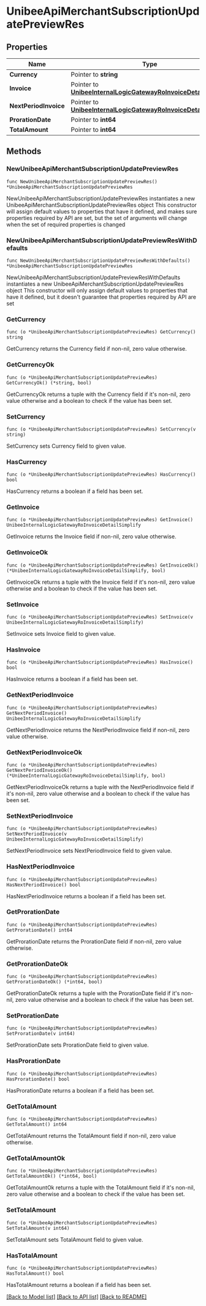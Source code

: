 # UnibeeApiMerchantSubscriptionUpdatePreviewRes

## Properties

Name | Type | Description | Notes
------------ | ------------- | ------------- | -------------
**Currency** | Pointer to **string** |  | [optional] 
**Invoice** | Pointer to [**UnibeeInternalLogicGatewayRoInvoiceDetailSimplify**](UnibeeInternalLogicGatewayRoInvoiceDetailSimplify.md) |  | [optional] 
**NextPeriodInvoice** | Pointer to [**UnibeeInternalLogicGatewayRoInvoiceDetailSimplify**](UnibeeInternalLogicGatewayRoInvoiceDetailSimplify.md) |  | [optional] 
**ProrationDate** | Pointer to **int64** |  | [optional] 
**TotalAmount** | Pointer to **int64** |  | [optional] 

## Methods

### NewUnibeeApiMerchantSubscriptionUpdatePreviewRes

`func NewUnibeeApiMerchantSubscriptionUpdatePreviewRes() *UnibeeApiMerchantSubscriptionUpdatePreviewRes`

NewUnibeeApiMerchantSubscriptionUpdatePreviewRes instantiates a new UnibeeApiMerchantSubscriptionUpdatePreviewRes object
This constructor will assign default values to properties that have it defined,
and makes sure properties required by API are set, but the set of arguments
will change when the set of required properties is changed

### NewUnibeeApiMerchantSubscriptionUpdatePreviewResWithDefaults

`func NewUnibeeApiMerchantSubscriptionUpdatePreviewResWithDefaults() *UnibeeApiMerchantSubscriptionUpdatePreviewRes`

NewUnibeeApiMerchantSubscriptionUpdatePreviewResWithDefaults instantiates a new UnibeeApiMerchantSubscriptionUpdatePreviewRes object
This constructor will only assign default values to properties that have it defined,
but it doesn't guarantee that properties required by API are set

### GetCurrency

`func (o *UnibeeApiMerchantSubscriptionUpdatePreviewRes) GetCurrency() string`

GetCurrency returns the Currency field if non-nil, zero value otherwise.

### GetCurrencyOk

`func (o *UnibeeApiMerchantSubscriptionUpdatePreviewRes) GetCurrencyOk() (*string, bool)`

GetCurrencyOk returns a tuple with the Currency field if it's non-nil, zero value otherwise
and a boolean to check if the value has been set.

### SetCurrency

`func (o *UnibeeApiMerchantSubscriptionUpdatePreviewRes) SetCurrency(v string)`

SetCurrency sets Currency field to given value.

### HasCurrency

`func (o *UnibeeApiMerchantSubscriptionUpdatePreviewRes) HasCurrency() bool`

HasCurrency returns a boolean if a field has been set.

### GetInvoice

`func (o *UnibeeApiMerchantSubscriptionUpdatePreviewRes) GetInvoice() UnibeeInternalLogicGatewayRoInvoiceDetailSimplify`

GetInvoice returns the Invoice field if non-nil, zero value otherwise.

### GetInvoiceOk

`func (o *UnibeeApiMerchantSubscriptionUpdatePreviewRes) GetInvoiceOk() (*UnibeeInternalLogicGatewayRoInvoiceDetailSimplify, bool)`

GetInvoiceOk returns a tuple with the Invoice field if it's non-nil, zero value otherwise
and a boolean to check if the value has been set.

### SetInvoice

`func (o *UnibeeApiMerchantSubscriptionUpdatePreviewRes) SetInvoice(v UnibeeInternalLogicGatewayRoInvoiceDetailSimplify)`

SetInvoice sets Invoice field to given value.

### HasInvoice

`func (o *UnibeeApiMerchantSubscriptionUpdatePreviewRes) HasInvoice() bool`

HasInvoice returns a boolean if a field has been set.

### GetNextPeriodInvoice

`func (o *UnibeeApiMerchantSubscriptionUpdatePreviewRes) GetNextPeriodInvoice() UnibeeInternalLogicGatewayRoInvoiceDetailSimplify`

GetNextPeriodInvoice returns the NextPeriodInvoice field if non-nil, zero value otherwise.

### GetNextPeriodInvoiceOk

`func (o *UnibeeApiMerchantSubscriptionUpdatePreviewRes) GetNextPeriodInvoiceOk() (*UnibeeInternalLogicGatewayRoInvoiceDetailSimplify, bool)`

GetNextPeriodInvoiceOk returns a tuple with the NextPeriodInvoice field if it's non-nil, zero value otherwise
and a boolean to check if the value has been set.

### SetNextPeriodInvoice

`func (o *UnibeeApiMerchantSubscriptionUpdatePreviewRes) SetNextPeriodInvoice(v UnibeeInternalLogicGatewayRoInvoiceDetailSimplify)`

SetNextPeriodInvoice sets NextPeriodInvoice field to given value.

### HasNextPeriodInvoice

`func (o *UnibeeApiMerchantSubscriptionUpdatePreviewRes) HasNextPeriodInvoice() bool`

HasNextPeriodInvoice returns a boolean if a field has been set.

### GetProrationDate

`func (o *UnibeeApiMerchantSubscriptionUpdatePreviewRes) GetProrationDate() int64`

GetProrationDate returns the ProrationDate field if non-nil, zero value otherwise.

### GetProrationDateOk

`func (o *UnibeeApiMerchantSubscriptionUpdatePreviewRes) GetProrationDateOk() (*int64, bool)`

GetProrationDateOk returns a tuple with the ProrationDate field if it's non-nil, zero value otherwise
and a boolean to check if the value has been set.

### SetProrationDate

`func (o *UnibeeApiMerchantSubscriptionUpdatePreviewRes) SetProrationDate(v int64)`

SetProrationDate sets ProrationDate field to given value.

### HasProrationDate

`func (o *UnibeeApiMerchantSubscriptionUpdatePreviewRes) HasProrationDate() bool`

HasProrationDate returns a boolean if a field has been set.

### GetTotalAmount

`func (o *UnibeeApiMerchantSubscriptionUpdatePreviewRes) GetTotalAmount() int64`

GetTotalAmount returns the TotalAmount field if non-nil, zero value otherwise.

### GetTotalAmountOk

`func (o *UnibeeApiMerchantSubscriptionUpdatePreviewRes) GetTotalAmountOk() (*int64, bool)`

GetTotalAmountOk returns a tuple with the TotalAmount field if it's non-nil, zero value otherwise
and a boolean to check if the value has been set.

### SetTotalAmount

`func (o *UnibeeApiMerchantSubscriptionUpdatePreviewRes) SetTotalAmount(v int64)`

SetTotalAmount sets TotalAmount field to given value.

### HasTotalAmount

`func (o *UnibeeApiMerchantSubscriptionUpdatePreviewRes) HasTotalAmount() bool`

HasTotalAmount returns a boolean if a field has been set.


[[Back to Model list]](../README.md#documentation-for-models) [[Back to API list]](../README.md#documentation-for-api-endpoints) [[Back to README]](../README.md)


